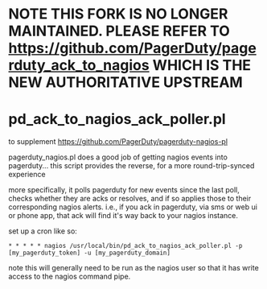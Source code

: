 NOTE THIS FORK IS NO LONGER MAINTAINED.  PLEASE REFER TO https://github.com/PagerDuty/pagerduty_ack_to_nagios WHICH IS THE NEW AUTHORITATIVE UPSTREAM
===============

pd_ack_to_nagios_ack_poller.pl
===============

to supplement https://github.com/PagerDuty/pagerduty-nagios-pl

pagerduty_nagios.pl does a good job of getting nagios events into
pagerduty... this script provides the reverse, for a more
round-trip-synced experience

more specifically, it polls pagerduty for new events since the last
poll, checks whether they are acks or resolves, and if so applies
those to their corresponding nagios alerts.  i.e., if you ack in
pagerduty, via sms or web ui or phone app, that ack will find it's way
back to your nagios instance.

set up a cron like so:

    * * * * * nagios /usr/local/bin/pd_ack_to_nagios_ack_poller.pl -p [my_pagerduty_token] -u [my_pagerduty_domain]

note this will generally need to be run as the nagios user so that it has write access to the nagios command pipe.
